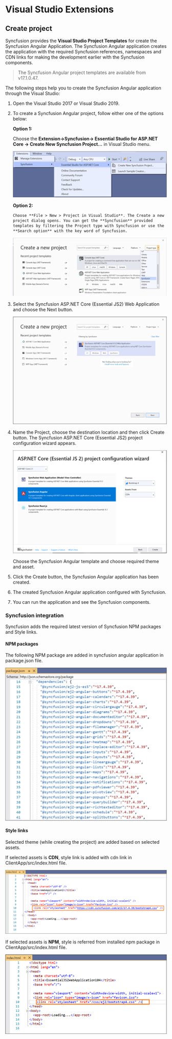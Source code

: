 # Visual Studio Extensions

## Create project

Syncfusion provides the **Visual Studio Project Templates** for create the Syncfusion Angular Application. The Syncfusion Angular application creates the application with the required Syncfusion references, namespaces and CDN links for making the development earlier with the Syncfusion components.

> The Syncfusion Angular project templates are available from v17.1.0.47.

The following steps help you to create the Syncfusion Angular application through the Visual Studio:

1. Open the Visual Studio 2017 or Visual Studio 2019.

2. To create a Syncfusion Angular project, follow either one of the options below:
  
    **Option 1:**

      Choose the **Extension->Syncfusion-> Essential Studio for ASP.NET Core -> Create New Syncfusion Project…** in Visual Studio menu.

    ![new project](../images/new-project.png)

     **Option 2:**

       Choose **File > New > Project in Visual Studio**. The Create a new project dialog opens. You can get the **Syncfusion** provided templates by filtering the Project type with Syncfusion or use the **Search option** with the key word of Syncfusion.

    ![syncfusion template](../images/create-new-project.png)

3. Select the Syncfusion ASP.NET Core (Essential JS2) Web Application and choose the Next button.

    ![syncfusion template](../images/syncfusion-template.png)

4. Name the Project, choose the destination location and then click Create button. The Syncfusion ASP.NET Core (Essential JS2)  project configuration wizard appears.

    ![project configuration](../images/angular-project-wizard.png)

    Choose the Syncfusion Angular template and choose required theme and asset.

5. Click the Create button, the Syncfusion Angular application has been created.

6. The created Syncfusion Angular application configured with Syncfusion.

7. You can run the application and see the Syncfusion components.

### Syncfusion integration

Syncfusion adds the required latest version of Syncfusion NPM packages and Style links.

#### NPM packages

The following NPM package are added in syncfusion angular application in package.json file.  

![NPM packages](../images/npm-packages.png)

#### Style links

Selected theme (while creating the project) are added based on selected assets.

If selected assets is **CDN**, style link is added with cdn link in ClientApp/src/index.html file.

![Style links](../images/cdnstyle-link.png)

If selected assets is **NPM**, style is referred from installed npm package in ClientApp/src/index.html file.

![Style links](../images/npmstyle-link.png)
